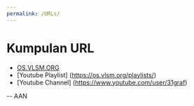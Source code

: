 ```yaml
---
permalink: /URLs/
---
```


# Kumpulan URL
* [OS.VLSM.ORG](https://os.vlsm.org/)
* [Youtube Playlist] (https://os.vlsm.org/playlists/)
* [Youtube Channel] (https://www.youtube.com/user/31graf)

-- AAN
